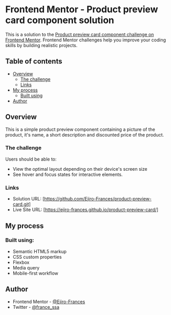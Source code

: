 # Frontend Mentor - Product preview card component solution

This is a solution to the [Product preview card component challenge on Frontend Mentor](https://www.frontendmentor.io/challenges/product-preview-card-component-GO7UmttRfa). Frontend Mentor challenges help you improve your coding skills by building realistic projects.

## Table of contents

- [Overview](#overview)
  - [The challenge](#the-challenge)
  - [Links](#links)
- [My process](#my-process)
  - [Built using](#built-using)
- [Author](#author)

## Overview

This is a simple product preview component containing a picture of the product, it's name, a short description and discounted price of the product.

### The challenge

Users should be able to:

- View the optimal layout depending on their device's screen size
- See hover and focus states for interactive elements.

### Links

- Solution URL: [https://github.com/Ejiro-Frances/product-preview-card.git]
- Live Site URL: [https://ejiro-frances.github.io/product-preview-card/]

## My process

### Built using:

- Semantic HTML5 markup
- CSS custom properties
- Flexbox
- Media query
- Mobile-first workflow

## Author

- Frontend Mentor - [@Ejiro-Frances](https://www.frontendmentor.io/profile/Ejiro-Frances)
- Twitter - [@france_ssa](https://www.twitter.com/france_ssa)
